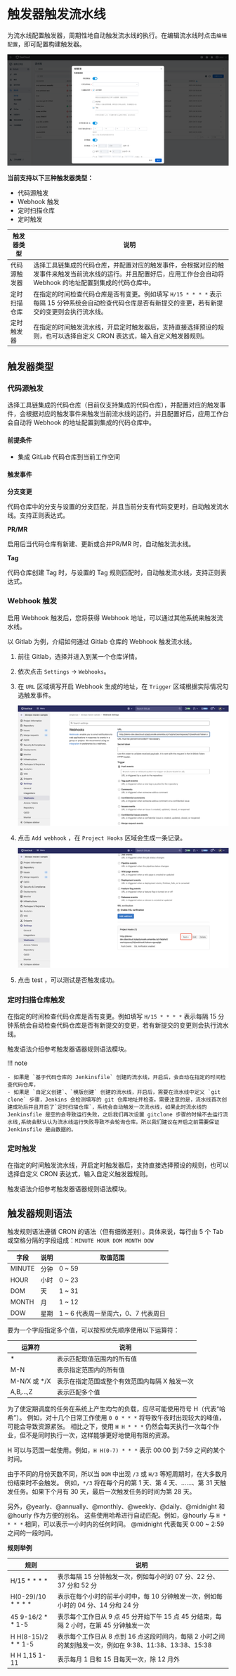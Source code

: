 # 触发器触发流水线

为流水线配置触发器，周期性地自动触发流水线的执行。在编辑流水线时点击`编辑配置`，即可配置构建触发器。

![trigger001](../../../images/trigger001.png)

**当前支持以下三种触发器类型：**

- 代码源触发
- Webhook 触发
- 定时扫描仓库
- 定时触发

| 触发器类型   | 说明                                                         |
| ------------ | ------------------------------------------------------------ |
| 代码源触发器 | 选择工具链集成的代码仓库，并配置对应的触发事件，会根据对应的触发事件来触发当前流水线的运行。并且配置好后，应用工作台会自动将 Webhook 的地址配置到集成的代码仓库中。 |
| 定时扫描仓库 | 在指定的时间检查代码仓库是否有变更。例如填写 `H/15 * * * *` 表示每隔 15 分钟系统会自动检查代码仓库是否有新提交的变更，若有新提交的变更则会执行流水线。 |
| 定时触发器   | 在指定的时间触发流水线，开启定时触发器后，支持直接选择预设的规则，也可以选择自定义 CRON 表达式，输入自定义触发器规则。 |

## 触发器类型

### 代码源触发

选择工具链集成的代码仓库（目前仅支持集成的代码仓库），并配置对应的触发事件，会根据对应的触发事件来触发当前流水线的运行。并且配置好后，应用工作台会自动将 Webhook 的地址配置到集成的代码仓库中。

#### 前提条件

- 集成 GitLab 代码仓库到当前工作空间

#### 触发事件

**分支变更**

代码仓库中的分支与设置的分支匹配，并且当前分支有代码变更时，自动触发流水线。支持正则表达式。

**PR/MR**

启用后当代码仓库有新建、更新或合并PR/MR 时，自动触发流水线。

**Tag**

代码仓库创建 Tag 时，与设置的 Tag 规则匹配时，自动触发流水线，支持正则表达式。

### Webhook 触发

启用 Webhook 触发后，您将获得 Webhook 地址，可以通过其他系统来触发流水线。

以 Gitlab 为例，介绍如何通过 Gitlab 仓库的 Webhook 触发流水线。

1. 前往 Gitlab，选择并进入到某一个仓库详情。

2. 依次点击 `Settings` -> `Webhooks`。

3. 在 `URL` 区域填写开启 Webhook 生成的地址，在 `Trigger` 区域根据实际情况勾选触发事件。

    ![webhook](../../../images/webhook01.png)

4. 点击 `Add webhook` ，在 `Project Hooks` 区域会生成一条记录。

    ![webhook](../../../images/webhook02.png)

5. 点击 test ，可以测试是否触发成功。

### 定时扫描仓库触发

在指定的时间检查代码仓库是否有变更。例如填写 `H/15 * * * *` 表示每隔 15 分钟系统会自动检查代码仓库是否有新提交的变更，若有新提交的变更则会执行流水线。

触发语法介绍参考触发器语器规则语法模块。

!!! note

    - 如果是 `基于代码仓库的 Jenkinsfile` 创建的流水线，开启后，会自动在指定的时间检查代码仓库，
    - 如果是 `自定义创建`、`模版创建` 创建的流水线，开启后，需要在流水线中定义 `git clone` 步骤，Jenkins 会检测填写的 git 仓库地址并检查。需要注意的是，流水线首次创建成功后并且开启了`定时扫描仓库`，系统会自动触发一次流水线，如果此时流水线的 Jenkinsfile 是空的会导致运行失败，之后我们再次设置 gitclone 步骤的时候不去运行流水线,系统会默认认为流水线运行失败导致不会轮询仓库。所以我们建议在开启之前需要保证 Jenkinsfile 是由数据的。

### 定时触发

在指定的时间触发流水线，开启定时触发器后，支持直接选择预设的规则，也可以选择自定义 CRON 表达式，输入自定义触发器规则。

触发语法介绍参考触发器语器规则语法模块。

## 触发器规则语法

触发规则语法遵循 CRON 的语法（但有细微差别）。具体来说，每行由 5 个 Tab 或空格分隔的字段组成：`MINUTE HOUR DOM MONTH DOW`

| 字段   | 说明 | 取值范围                            |
| ------ | ---- | ----------------------------------- |
| MINUTE | 分钟 | 0 ~ 59                              |
| HOUR   | 小时 | 0 ~ 23                              |
| DOM    | 天   | 1 ~ 31                              |
| MONTH  | 月   | 1 ~ 12                              |
| DOW    | 星期 | 1 ~ 6 代表周一至周六，0、7 代表周日 |

要为一个字段指定多个值，可以按照优先顺序使用以下运算符：

| 运算符       | 说明                                          |
| ------------ | --------------------------------------------- |
| *            | 表示匹配取值范围内的所有值                    |
| M-N          | 表示指定范围内的所有值                    |
| M-N/X 或 */X | 表示在指定范围或整个有效范围内每隔 X 触发一次 |
| A,B,...,Z    | 表示匹配多个值                                |

为了使定期调度的任务在系统上产生均匀的负载，应尽可能使用符号 H（代表“哈希”）。
例如，对十几个日常工作使用 `0 0 * * *` 将导致午夜时出现较大的峰值，可能会导致资源紧张。
相比之下，使用 `H H * * *` 仍然会每天执行一次每个作业，但不是同时执行一次，这样能够更好地使用有限的资源。

H 可以与范围一起使用。例如，`H H(0-7) * * *` 表示 00:00 到 7:59 之间的某个时间。

由于不同的月份天数不同，所以当 `DOM` 中出现 `/3` 或 `H/3` 等短周期时，在大多数月份结束时不会触发。
例如，`*/3` 将在每个月的第 1 天、第 4 天、……、第 31 天触发任务。如果下个月有 30 天，最后一次触发任务的时间为第 28 天。

另外，@yearly、@annually、@monthly、@weekly、@daily、@midnight 和 @hourly 作为方便的别名。
这些使用哈希进行自动匹配。例如，@hourly 与 `H * * * *` 相同，可以表示一小时内的任何时间。
@midnight 代表每天 0:00 ~ 2:59 之间的一段时间。

**规则举例**

| 规则                | 说明                                                         |
| ------------------- | ------------------------------------------------------------ |
| H/15 * * * *        | 表示每隔 15 分钟触发一次，例如每小时的 07 分、22 分、37 分和 52 分 |
| H(0-29)/10 * * * *  | 表示在每个小时的前半小时中，每 10 分钟触发一次，例如每小时的 04 分、14 分和 24 分 |
| 45 9-16/2 * * 1-5   | 表示每个工作日从 9 点 45 分开始下午 15 点 45 分结束，每隔 2 小时，在第 45 分钟触发一次 |
| H H(8-15)/2 * * 1-5 | 表示每个工作日从 8 点到 16 点这段时间内，每隔 2 小时之间的某刻触发一次，例如在 9:38、11:38、13:38、15:38 |
| H H 1,15 1-11       | 表示每月 1 日和 15 日每天一次，除 12 月外                    |